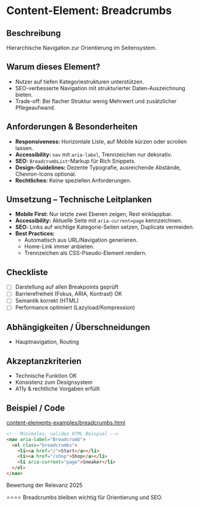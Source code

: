 # Content-Element: Breadcrumbs

## Beschreibung
Hierarchische Navigation zur Orientierung im Seitensystem.

## Warum dieses Element?
- Nutzer auf tiefen Kategoriestrukturen unterstützen.
- SEO-verbesserte Navigation mit strukturierter Daten-Auszeichnung bieten.
- Trade-off: Bei flacher Struktur wenig Mehrwert und zusätzlicher Pflegeaufwand.

## Anforderungen & Besonderheiten
- **Responsiveness:** Horizontale Liste, auf Mobile kürzen oder scrollen lassen.
- **Accessibility:** `nav` mit `aria-label`, Trennzeichen nur dekorativ.
- **SEO:** `BreadcrumbList`-Markup für Rich Snippets.
- **Design-Guidelines:** Dezente Typografie, ausreichende Abstände, Chevron-Icons optional.
- **Rechtliches:** Keine speziellen Anforderungen.

## Umsetzung – Technische Leitplanken
- **Mobile First:** Nur letzte zwei Ebenen zeigen, Rest einklappbar.
- **Accessibility:** Aktuelle Seite mit `aria-current=page` kennzeichnen.
- **SEO:** Links auf wichtige Kategorie-Seiten setzen, Duplicate vermeiden.
- **Best Practices:**
  - Automatisch aus URL/Navigation generieren.
  - Home-Link immer anbieten.
  - Trennzeichen als CSS-Pseudo-Element rendern.

## Checkliste
- [ ] Darstellung auf allen Breakpoints geprüft
- [ ] Barrierefreiheit (Fokus, ARIA, Kontrast) OK
- [ ] Semantik korrekt (HTML)
- [ ] Performance optimiert (Lazyload/Kompression)

## Abhängigkeiten / Überschneidungen
- Hauptnavigation, Routing

## Akzeptanzkriterien
- Technische Funktion OK
- Konsistenz zum Designsystem
- A11y & rechtliche Vorgaben erfüllt

## Beispiel / Code
[content-elements-examples/breadcrumbs.html](../content-elements-examples/breadcrumbs.html)

```html
<!-- Minimales, valides HTML-Beispiel -->
<nav aria-label="Breadcrumb">
  <ol class="breadcrumbs">
    <li><a href="/">Start</a></li>
    <li><a href="/shop">Shop</a></li>
    <li aria-current="page">Sneaker</li>
  </ol>
</nav>
```

Bewertung der Relevanz 2025

⭐⭐⭐⭐ Breadcrumbs bleiben wichtig für Orientierung und SEO.
